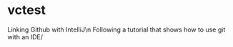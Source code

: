 # vctest
Linking Github with IntelliJ\n
Following a tutorial that shows how to use git with an IDE/
